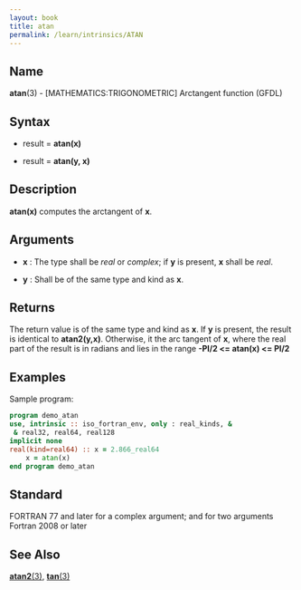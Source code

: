 ```yaml
---
layout: book
title: atan
permalink: /learn/intrinsics/ATAN
---
```

## __Name__

__atan__(3) - \[MATHEMATICS:TRIGONOMETRIC\] Arctangent function
(GFDL)

## __Syntax__

  - result = __atan(x)__

  - result = __atan(y, x)__

## __Description__

__atan(x)__ computes the arctangent of __x__.

## __Arguments__

  - __x__
    : The type shall be _real_ or _complex_; if __y__ is present, __x__
      shall be _real_.

  - __y__
    : Shall be of the same type and kind as __x__.

## __Returns__

The return value is of the same type and kind as __x__. If __y__ is
present, the result is identical to __atan2(y,x)__. Otherwise, it the
arc tangent of __x__, where the real part of the result is in radians
and lies in the range
__-PI/2 \<= atan(x) \<= PI/2__

## __Examples__

Sample program:

```fortran
program demo_atan
use, intrinsic :: iso_fortran_env, only : real_kinds, &
 & real32, real64, real128
implicit none
real(kind=real64) :: x = 2.866_real64
    x = atan(x)
end program demo_atan
```

## __Standard__

FORTRAN 77 and later for a complex argument; and for two
arguments Fortran 2008 or later

## __See Also__

[__atan2__(3)](ATAN2), [__tan__(3)](TAN)
